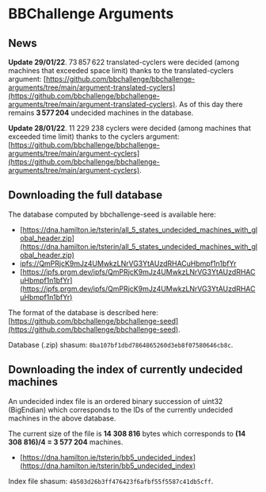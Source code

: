 # BBChallenge Arguments

## News

**Update 29/01/22**. 73 857 622 translated-cyclers were decided (among machines that exceeded space limit) thanks to the translated-cyclers argument:
[https://github.com/bbchallenge/bbchallenge-arguments/tree/main/argument-translated-cyclers](https://github.com/bbchallenge/bbchallenge-arguments/tree/main/argument-translated-cyclers). As of this day there remains **3 577 204** undecided machines in the database.

**Update 28/01/22**. 11 229 238 cyclers were decided (among machines that exceeded time limit) thanks to the cyclers argument: [https://github.com/bbchallenge/bbchallenge-arguments/tree/main/argument-cyclers](https://github.com/bbchallenge/bbchallenge-arguments/tree/main/argument-cyclers).


## Downloading the full database

The database computed by bbchallenge-seed is available here:

- [https://dna.hamilton.ie/tsterin/all_5_states_undecided_machines_with_global_header.zip](https://dna.hamilton.ie/tsterin/all_5_states_undecided_machines_with_global_header.zip)
- [ipfs://QmPRjcK9mJz4UMwkzLNrVG3YtAUzdRHACuHbmpf1n1bfYr](ipfs://QmPRjcK9mJz4UMwkzLNrVG3YtAUzdRHACuHbmpf1n1bfYr)
- [https://ipfs.prgm.dev/ipfs/QmPRjcK9mJz4UMwkzLNrVG3YtAUzdRHACuHbmpf1n1bfYr](https://ipfs.prgm.dev/ipfs/QmPRjcK9mJz4UMwkzLNrVG3YtAUzdRHACuHbmpf1n1bfYr)

The format of the database is described here: [https://github.com/bbchallenge/bbchallenge-seed](https://github.com/bbchallenge/bbchallenge-seed).

Database (.zip) shasum: `8ba107bf1dbd7864865260d3eb8f07580646cb8c`.

## Downloading the index of currently undecided machines

An undecided index file is an ordered binary succession of uint32 (BigEndian) which corresponds to the IDs of the currently undecided machines in the above database.

The current size of the file is **14 308 816** bytes which corresponds to **(14 308 816)/4 = 3 577 204** machines. 

- [https://dna.hamilton.ie/tsterin/bb5_undecided_index](https://dna.hamilton.ie/tsterin/bb5_undecided_index)

Index file shasum: `4b503d26b3ff476423f6afbf55f5587c41db5cff`.
